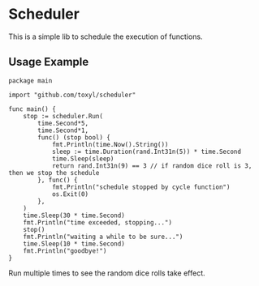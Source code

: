 # Scheduler
This is a simple lib to schedule the execution of functions.

## Usage Example
```golang
package main

import "github.com/toxyl/scheduler"

func main() {
	stop := scheduler.Run(
		time.Second*5,
		time.Second*1,
		func() (stop bool) {
			fmt.Println(time.Now().String())
			sleep := time.Duration(rand.Int31n(5)) * time.Second
			time.Sleep(sleep)
			return rand.Int31n(9) == 3 // if random dice roll is 3, then we stop the schedule
		}, func() {
			fmt.Println("schedule stopped by cycle function")
			os.Exit(0)
		},
	)
	time.Sleep(30 * time.Second)
	fmt.Println("time exceeded, stopping...")
	stop()
	fmt.Println("waiting a while to be sure...")
	time.Sleep(10 * time.Second)
	fmt.Println("goodbye!")
}
```
Run multiple times to see the random dice rolls take effect.